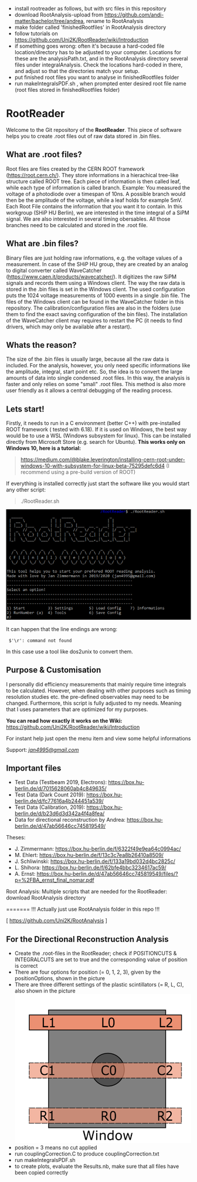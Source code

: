 - install rootreader as follows, but with src files in this repository
- download RootAnalysis-upload from https://github.com/andi-matter/bachelor/tree/andrea, rename to RootAnalysis
- make folder called 'finishedRootfiles' in RootAnalysis directory
- follow tutorials on https://github.com/Uni2K/RootReader/wiki/Introduction
- if something goes wrong: often it's because a hard-coded file location/directory has to be adjusted to your computer. Locations for these are the analysisPath.txt, and in the RootAnalysis directory several files under integralAnalysis. Check the locations hard-coded in there, and adjust so that the directories match your setup.
- put finished root files you want to analyse in finishedRootfiles folder
- run makeIntegralsPDF.sh , when prompted enter desired root file name (root files stored in finishedRootfiles folder)





# RootReader

 Welcome to the Git repository of the **RootReader**. This piece of software helps you to create .root files out of raw data stored in .bin files.

## What are .root files?
Root files are files created by the CERN ROOT framework (https://root.cern.ch/). They store informations in a hierachical tree-like structure called ROOT tree. Each piece of information is then called leaf, while each type of information is called branch.
Example: You measured the voltage of a photodiode over a timespan of 10ns. A possible branch would then be the amplitude of the voltage, while a leaf holds for example 5mV.
Each Root File contains the information that you want it to contain. In this workgroup (SHiP HU Berlin), we are interested in the time integral of a SiPM signal. We are also interested in several timing obersables. All those branches need to be calculated and stored in the .root file.

## What are .bin files?
Binary files are just holding raw informations, e.g. the voltage values of a measurement. In case of the SHiP HU group, they are created by an analog to digital converter called WaveCatcher (https://www.caen.it/products/wavecatcher/). It digitizes the raw SiPM signals and records them using a Windows client. The way the raw data is stored in the .bin files is set in the Windows client. The used configuration puts the 1024 voltage measurements of 1000  events in a single .bin file. The files of the Windows client can be found in the WaveCatcher folder in this repository. The calibration/configuration files are also in the folders (use them to find the exact saving configuration of the bin files). The installation of the WaveCatcher client may requires to restart the PC (it needs to find drivers, which may only be available after a restart).

## Whats the reason?
The size of the .bin files is usually large, because all the raw data is included. For the analysis, however, you only need specific informations like the amplitude, integral, start point etc. So, the idea is to convert the large amounts of data into single condensed .root files. In this way, the analysis is faster and only relies on some "small" .root files. This method is also more user friendly as it allows a central debugging of the reading process.

## Lets start!
Firstly, it needs to run in a C environment (better C++) with pre-installed ROOT framework ( tested with 6.18). If it is used on Windows, the best way would be to use a WSL (Windows subsystem for linux). This can be installed directly from Microsoft Store (e.g. search for Ubuntu). **This works only on Windows 10, here is a tutorial:**

> https://medium.com/@blake.leverington/installing-cern-root-under-windows-10-with-subsystem-for-linux-beta-75295defc6d4
(I recommend using a pre-build version of ROOT)

 
If everything is installed correctly just start the software like you would start any other script:
> ./RootReader.sh
> 
![Demo](demo.PNG)

It can happen that the line endings are wrong: 

     $'\r': command not found
In this case use a tool like dos2unix to convert them.



## Purpose & Customisation

I personally did efficiency measurements that mainly require time integrals to be calculated. However, when dealing with other purposes such as timing resolution studies etc. the pre-defined observables may need to be changed. Furthermore, this script is fully adjusted to my needs. Meaning that I uses parameters that are optimized for my purposes. 

 **You can read how exactly it works on the Wiki:**
 https://github.com/Uni2K/RootReader/wiki/Introduction

For instant help just open the menu item and view some helpful informations

Support: *jan4995@gmail.com*

## Important files
- Test Data (Testbeam 2019, Electrons): https://box.hu-berlin.de/d/7015628060ab4c849635/
- Test Data (Dark Count 2019): https://box.hu-berlin.de/d/fc77616a4b244451a539/
- Test Data (Calibration, 2019): https://box.hu-berlin.de/d/b23d6d3d342a4f4a8fea/
- Data for directional reconstruction by Andrea: https://box.hu-berlin.de/d/47ab56646cc745819549/

Theses:

- J. Zimmermann: https://box.hu-berlin.de/f/6322f49e9ea64c0994ac/
- M. Ehlert: https://box.hu-berlin.de/f/13c3c7ea8b26410a8509/
- J. Schliwinski: https://box.hu-berlin.de/f/133a19bd032d4bc2825c/
- L. Shihora: https://box.hu-berlin.de/f/62bfe4bbc3234617ac59/
- A. Ernst: https://box.hu-berlin.de/d/47ab56646cc745819549/files/?p=%2FBA_ernst_final_nomar.pdf



Root Analysis:
Multiple scripts that are needed for the RootReader:
download RootAnalysis directory

=======
!!! Actually just use RootAnalysis folder in this repo !!!

[ https://github.com/Uni2K/RootAnalysis ]

## For the Directional Reconstruction Analysis

- Create the .root-files in the RootReader; check if POSITIONCUTS & INTEGRALCUTS are set to true and the corresponding value of position is correct
- There are four options for position (= 0, 1, 2, 3), given by the positionOptions, shown in the picture
- There are three different settings of the plastic scintillators (= R, L, C), also shown in the picture
![positioncuts](positioncuts.png)
- position = 3 means no cut applied
- run couplingCorrection.C to produce couplingCorrection.txt
- run makeIntegralsPDF.sh
- to create plots, evaluate the Results.nb, make sure that all files have been copied correctly
